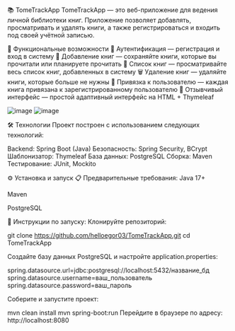 📚 TomeTrackApp
TomeTrackApp — это веб-приложение для ведения личной библиотеки книг. Приложение позволяет добавлять, просматривать и удалять книги, а также регистрироваться и входить под своей учётной записью.

🚀 Функциональные возможности
🔐 Аутентификация — регистрация и вход в систему
📘 Добавление книг — сохраняйте книги, которые вы прочитали или планируете прочитать
📜 Список книг — просматривайте весь список книг, добавленных в систему
🗑️ Удаление книг — удаляйте книги, которые больше не нужны
👤 Привязка к пользователю — каждая книга привязана к зарегистрированному пользователю
📱 Отзывчивый интерфейс — простой адаптивный интерфейс на HTML + Thymeleaf

![image](https://github.com/user-attachments/assets/d35f7c52-6287-4cf3-89fa-3adb9720ca18)
![image](https://github.com/user-attachments/assets/2e443aaa-6e2a-4205-a180-6d0e67b8442b)

🛠️ Технологии
Проект построен с использованием следующих технологий:

Backend: Spring Boot (Java)
Безопасность: Spring Security, BCrypt
Шаблонизатор: Thymeleaf
База данных: PostgreSQL
Сборка: Maven
Тестирование: JUnit, Mockito

⚙️ Установка и запуск
📋 Предварительные требования:
Java 17+

Maven

PostgreSQL

🔧 Инструкции по запуску:
Клонируйте репозиторий:

git clone https://github.com/helloegor03/TomeTrackApp.git
cd TomeTrackApp

Создайте базу данных PostgreSQL и настройте application.properties:

spring.datasource.url=jdbc:postgresql://localhost:5432/название_бд
spring.datasource.username=ваш_пользователь
spring.datasource.password=ваш_пароль

Соберите и запустите проект:

mvn clean install
mvn spring-boot:run
Перейдите в браузере по адресу:
http://localhost:8080
